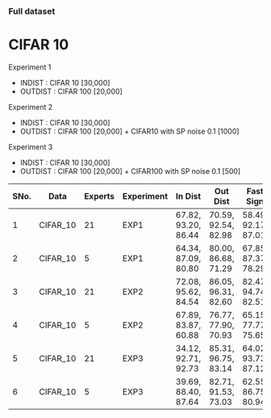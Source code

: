 ### Full dataset

# CIFAR 10

Experiment 1
- INDIST : CIFAR 10 [30,000]
- OUTDIST : CIFAR 100 [20,000]

Experiment 2
- INDIST : CIFAR 10 [30,000]
- OUTDIST : CIFAR 100 [20,000] + CIFAR10 with SP noise 0.1 [1000]

Experiment 3
- INDIST : CIFAR 10 [30,000]
- OUTDIST : CIFAR 100 [20,000] + CIFAR100 with SP noise 0.1 [500]


SNo.| Data | Experts | Experiment | In Dist | Out Dist | Fast Sign | LBFGS | Deep Fool | Unsup |  Test FS | Test Usup |Log |
--- | --- | --- | --- | --- | --- | --- | --- | --- | --- | --- | --- | --- | 
1 | CIFAR_10 | 21 | EXP1 | 67.82, 93.20, 86.44| 70.59, 92.54, 82.98 | 58.49, 92.17, 87.01| 33.56, 88.38, 89.75 | 46.40, 89.99, 86.79 | 76.66, 93.84, 83.02| 57.96, 92.19, 86.83| 75.51, 94.40, 83.43 | [exp1_cifar10_21](https://github.com/krishnakalyan3/Scripts/blob/master/adversarial/log/exp1_cifar_21.txt)
2 | CIFAR_10 | 5 | EXP1 | 64.34, 87.09, 80.80 | 80.00, 86.68, 71.29 | 67.85, 87.37, 78.29 | 47.23, 83.87, 80.99 | 61.62, 85.23, 77.86 | 86.83, 89.45, 71.22 | 68.04, 87.70, 78.17 | 86.71, 89.78, 70.85 |  [exp1_cifar10_5](https://github.com/krishnakalyan3/Scripts/blob/master/adversarial/log/exp1_cifar_5.txt)
3 | CIFAR_10 | 21 | EXP2 | 72.08, 95.62, 84.54| 86.05, 96.31, 82.60| 82.47, 94.74, 82.51| 69.56, 93.01, 85.89| 74.66, 92.82, 83.03| 89.90, 97.75, 84.52 | 82.41, 94.38, 82.89| 89.09, 97.64, 84.24| [exp2_cifar10_21](https://github.com/krishnakalyan3/Scripts/blob/master/adversarial/log/exp2_cifar_21.txt)
4 | CIFAR_10 | 5 | EXP2 | 67.89, 83.87, 60.88| 76.77, 77.90, 70.93| 65.15, 77.77, 75.65| 47.94, 73.99, 79.17| 58.59, 75.88, 75.58| 84.39, 80.79, 72.06 | 64.47, 77.94, 75.76| 83.75, 80.81, 71.67| [exp2_cifar10_5](https://github.com/krishnakalyan3/Scripts/blob/master/adversarial/log/exp2_cifar_5.txt)
5 | CIFAR_10 | 21 | EXP3 | 34.12, 92.71, 92.73 | 85.31, 96.75, 83.14| 64.02, 93.73, 87.12| 38.14, 90.07, 89.84| 53.10, 92.0, 86.60 | 79.90, 95.34, 85.13 | 63.91, 93.61, 87.17 | 79.84, 95.29, 84.99| [full_exp3_cifar10_21](https://github.com/krishnakalyan3/Display/blob/master/log/exp3_cifar21_v1.txt)
6 | CIFAR_10 | 5 | EXP3 | 39.69, 88.40, 87.64 | 82.71, 91.53, 73.03| 62.55, 86.75, 80.94| 40.73, 83.60, 84.18| 56.65, 85.20, 80.60 | 81.93, 87.89, 73.44 | 63.09, 87.21, 80.95 | 81.76, 88.02, 73.60| [full_exp3_cifar10_5](https://github.com/krishnakalyan3/Display/blob/master/log/exp3_cifar5_v1.txt)



